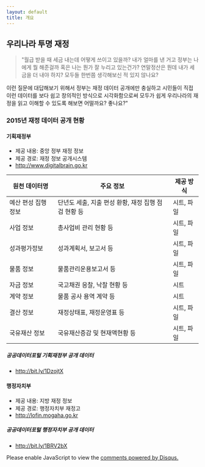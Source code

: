 ```yaml
---
layout: default
title: 개요
---
```


## 우리나라 투명 재정

>	"월급 받을 때 세금 내는데 어떻게 쓰이고 있을까? 내가 얼마를 낸 거고 정부는 나에게 뭘 해준걸까 혹은 나는 뭔가 잘 누리고 있는건가? 연말정산은 뭔데 내가 세금을 더 내야 하지? 모두들 한번쯤 생각해보신 적 있지 않나요? 

이런 질문에 대답해보기 위해서 정부는 재정 데이터 공개에만 충실하고 시민들이 직접 이런 데이터를 보다 쉽고 창의적인 방식으로 시각화함으로써 모두가 쉽게 우리나라의 재정을 읽고 이해할 수 있도록 해보면 어떨까요? 좋나요?"

### 2015년 재정 데이터 공개 현황

#### 기획재정부
* 제공 내용: 중앙 정부 재정 정보
* 제공 경로: 재정 정보 공개시스템
* http://www.digitalbrain.go.kr

원천 데이터명 | 주요 정보 | 제공 방식 
---------- | ------- | -------
예산 편성 집행 정보 | 단년도 세출, 지출 편성 환황, 재정 집행 점검 현황 등 | 시트, 파일
사업 정보 | 총사업비 관리 현황 등 | 시트, 파일 |
성과평가정보 | 성과계획서, 보고서 등 | 시트, 파일 |
물품 정보 | 물품관리운용보고서 등 | 시트, 파일 |
자금 정보 | 국고채권 응찰, 낙찰 현황 등 | 시트 |
계약 정보 | 물품 공사 용역 계약 등 | 시트 |
결산 정보 | 재정상태표, 재정운영표 등 | 시트, 파일 |
국유재산 정보 | 국유재산증감 및 현재액현황 등 | 시트, 파일 |

##### 공공데이터포털 기획재정부 공개 데이터
* http://bit.ly/1DzojtX


#### 행정자치부
* 제공 내용: 지방 재정 정보
* 제공 경로: 행정자치부 재정고
* http://lofin.mogaha.go.kr

##### 공공데이터포털 행정자치부 공개 데이터
* http://bit.ly/1BRV2bX

<div id="disqus_thread"></div>
<script type="text/javascript">
    /* * * CONFIGURATION VARIABLES: EDIT BEFORE PASTING INTO YOUR WEBPAGE * * */
    var disqus_shortname = 'transparency-ko'; // required: replace example with your forum shortname
    var disqus_identifier = 'index';
    var disqus_url = 'http://transparency.codenamu.org/';

    /* * * DON'T EDIT BELOW THIS LINE * * */
    (function() {
        var dsq = document.createElement('script'); dsq.type = 'text/javascript'; dsq.async = true;
        dsq.src = '//' + disqus_shortname + '.disqus.com/embed.js';
        (document.getElementsByTagName('head')[0] || document.getElementsByTagName('body')[0]).appendChild(dsq);

        var s = document.createElement('script'); s.async = true;
        s.type = 'text/javascript';
        s.src = '//' + disqus_shortname + '.disqus.com/count.js';
        (document.getElementsByTagName('HEAD')[0] || document.getElementsByTagName('BODY')[0]).appendChild(s);
    })();
</script>
<noscript>Please enable JavaScript to view the <a href="https://disqus.com/?ref_noscript">comments powered by Disqus.</a></noscript>
